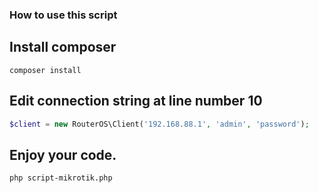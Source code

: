 ### How to use this script

## Install composer

```
composer install
```

## Edit connection string at line number 10

```php
$client = new RouterOS\Client('192.168.88.1', 'admin', 'password');
```

## Enjoy your code.

```
php script-mikrotik.php
```
